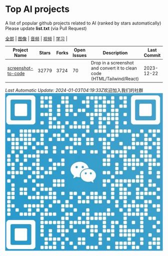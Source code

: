 # Top AI projects
A list of popular github projects related to AI (ranked by stars automatically)
Please update **list.txt** (via Pull Request)

<a href="./README.md">全部</a> |   <a href="./READMEpicture.md">图像</a> |   <a href="./READMEaudio.md">音频</a> | <a href="./READMEvideo.md">视频</a> | <a href="./READMElearn.md">学习</a> | 

| Project Name | Stars | Forks | Open Issues | Description | Last Commit |
| ------------ | ----- | ----- | ----------- | ----------- | ----------- |
| [screenshot-to-code](https://github.com/abi/screenshot-to-code) | 32779 | 3724 | 70 | Drop in a screenshot and convert it to clean code (HTML/Tailwind/React) | 2023-12-22 |

*Last Automatic Update: 2024-01-03T04:19:33Z*欢迎加入我们的社群 ![](https://raw.githubusercontent.com/mouuii/picture/master/weichat.jpg) 